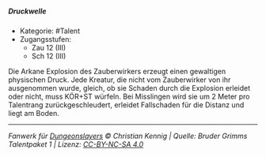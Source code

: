 <!---
Dies ist ein Fanwerk für DUNGEONSLAYERS © von Christian Kennig

Quellen:      [Bruder Grimms Talentpaket 1](https://www.f-space.de/ds4/downloads.html)
              [Talentbeschreibungen](https://www.f-space.de/ds4/tools-talentcards.html)
License:      [CC-BY-NC-SA 4.0](https://creativecommons.org/licenses/by-nc-sa/4.0/deed.de)
Richtlinien:  [Fanwerkrichtlinien](https://www.dungeonslayers.net/fanwerk-richtlinien/)
Autor:        Zauberlehrling
-->

##### Druckwelle

- Kategorie: #Talent
- Zugangsstufen:
  - Zau 12 (III)
  - Sch 12 (III)

Die Arkane Explosion des Zauberwirkers erzeugt einen gewaltigen physischen Druck. Jede Kreatur, die nicht vom Zauberwirker von ihr ausgenommen wurde, gleich, ob sie Schaden durch die Explosion erleidet oder nicht, muss KÖR+ST würfeln. Bei Misslingen wird sie um 2 Meter pro Talentrang zurückgeschleudert, erleidet Fallschaden für die Distanz und liegt am Boden.

---

_Fanwerk für [Dungeonslayers](https://www.dungeonslayers.net/) © Christian Kennig | Quelle: Bruder Grimms Talentpaket 1 | Lizenz: [CC-BY-NC-SA 4.0](https://creativecommons.org/licenses/by-nc-sa/4.0/deed.de)_
